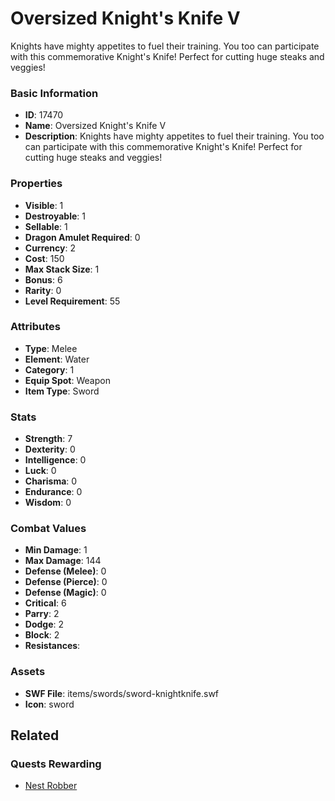 # Oversized Knight's Knife V

Knights have mighty appetites to fuel their training. You too can participate with this commemorative Knight's Knife! Perfect for cutting huge steaks and veggies!

### Basic Information

- **ID**: 17470
- **Name**: Oversized Knight&#039;s Knife V
- **Description**: Knights have mighty appetites to fuel their training. You too can participate with this commemorative Knight&#039;s Knife! Perfect for cutting huge steaks and veggies!

### Properties

- **Visible**: 1
- **Destroyable**: 1
- **Sellable**: 1
- **Dragon Amulet Required**: 0
- **Currency**: 2
- **Cost**: 150
- **Max Stack Size**: 1
- **Bonus**: 6
- **Rarity**: 0
- **Level Requirement**: 55

### Attributes

- **Type**: Melee
- **Element**: Water
- **Category**: 1
- **Equip Spot**: Weapon
- **Item Type**: Sword

### Stats

- **Strength**: 7
- **Dexterity**: 0
- **Intelligence**: 0
- **Luck**: 0
- **Charisma**: 0
- **Endurance**: 0
- **Wisdom**: 0

### Combat Values

- **Min Damage**: 1
- **Max Damage**: 144
- **Defense (Melee)**: 0
- **Defense (Pierce)**: 0
- **Defense (Magic)**: 0
- **Critical**: 6
- **Parry**: 2
- **Dodge**: 2
- **Block**: 2
- **Resistances**: 

### Assets

- **SWF File**: items/swords/sword-knightknife.swf
- **Icon**: sword

## Related

### Quests Rewarding

- [Nest Robber](../quests/1446-nest-robber.md)


